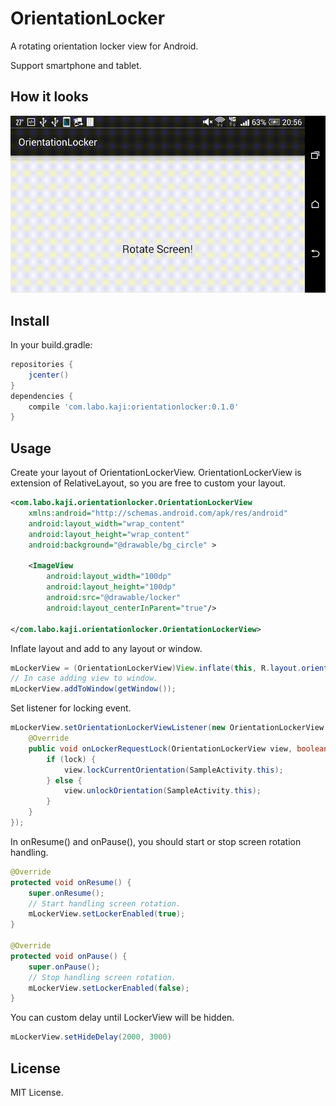 # OrientationLocker
A rotating orientation locker view for Android.

Support smartphone and tablet.

## How it looks

![gif](./image/orientation_locking.gif "orientation_locking")

## Install

In your build.gradle:

```gradle
repositories {
    jcenter()
}
dependencies {
    compile 'com.labo.kaji:orientationlocker:0.1.0'
}
```

## Usage

Create your layout of OrientationLockerView.
OrientationLockerView is extension of RelativeLayout, so you are free to custom your layout.

```xml
<com.labo.kaji.orientationlocker.OrientationLockerView
    xmlns:android="http://schemas.android.com/apk/res/android"
    android:layout_width="wrap_content"
    android:layout_height="wrap_content"
    android:background="@drawable/bg_circle" >

    <ImageView
        android:layout_width="100dp"
        android:layout_height="100dp"
        android:src="@drawable/locker"
        android:layout_centerInParent="true"/>

</com.labo.kaji.orientationlocker.OrientationLockerView>
```

Inflate layout and add to any layout or window.

```java
mLockerView = (OrientationLockerView)View.inflate(this, R.layout.orientation_locker, null);
// In case adding view to window.
mLockerView.addToWindow(getWindow());
```

Set listener for locking event.

```java
mLockerView.setOrientationLockerViewListener(new OrientationLockerView.OrientationLockerViewListener() {
    @Override
    public void onLockerRequestLock(OrientationLockerView view, boolean lock) {
        if (lock) {
            view.lockCurrentOrientation(SampleActivity.this);
        } else {
            view.unlockOrientation(SampleActivity.this);
        }
    }
});
```

In onResume() and onPause(), you should start or stop screen rotation handling.

```java
@Override
protected void onResume() {
    super.onResume();
    // Start handling screen rotation.
    mLockerView.setLockerEnabled(true);
}

@Override
protected void onPause() {
    super.onPause();
    // Stop handling screen rotation.
    mLockerView.setLockerEnabled(false);
}
```

You can custom delay until LockerView will be hidden.

```java
mLockerView.setHideDelay(2000, 3000)
```

## License

MIT License.